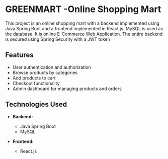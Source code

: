 # GREENMART -Online Shopping Mart

This project is an online shopping mart with a backend implemented using Java Spring Boot and a frontend implemented in React.js. MySQL is used as the database. 
It is online E-Commerce Web Application. The entire backend is secured using Spring Security with a JWT token

## Features

- User authentication and authorization
- Browse products by categories
- Add products to cart
- Checkout functionality
- Admin dashboard for managing products and orders

## Technologies Used

- **Backend:**
  - Java Spring Boot
  - MySQL
  
- **Frontend:**
  - React.js

